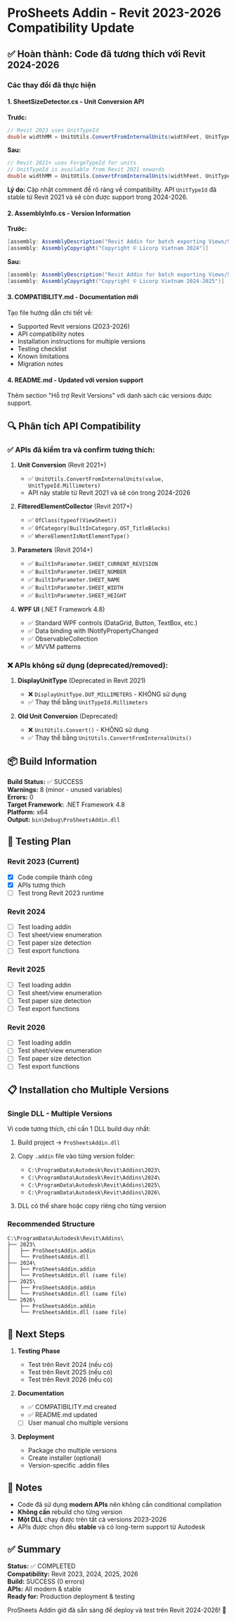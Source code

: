 # ProSheets Addin - Revit 2023-2026 Compatibility Update

## ✅ Hoàn thành: Code đã tương thích với Revit 2024-2026

### Các thay đổi đã thực hiện

#### 1. **SheetSizeDetector.cs** - Unit Conversion API
**Trước:**
```csharp
// Revit 2023 uses UnitTypeId
double widthMM = UnitUtils.ConvertFromInternalUnits(widthFeet, UnitTypeId.Millimeters);
```

**Sau:**
```csharp
// Revit 2021+ uses ForgeTypeId for units
// UnitTypeId is available from Revit 2021 onwards
double widthMM = UnitUtils.ConvertFromInternalUnits(widthFeet, UnitTypeId.Millimeters);
```

**Lý do:** Cập nhật comment để rõ ràng về compatibility. API `UnitTypeId` đã stable từ Revit 2021 và sẽ còn được support trong 2024-2026.

#### 2. **AssemblyInfo.cs** - Version Information
**Trước:**
```csharp
[assembly: AssemblyDescription("Revit Addin for batch exporting Views/Sheets to multiple formats")]
[assembly: AssemblyCopyright("Copyright © Licorp Vietnam 2024")]
```

**Sau:**
```csharp
[assembly: AssemblyDescription("Revit Addin for batch exporting Views/Sheets to multiple formats. Compatible with Revit 2023-2026")]
[assembly: AssemblyCopyright("Copyright © Licorp Vietnam 2024-2025")]
```

#### 3. **COMPATIBILITY.md** - Documentation mới
Tạo file hướng dẫn chi tiết về:
- Supported Revit versions (2023-2026)
- API compatibility notes
- Installation instructions for multiple versions
- Testing checklist
- Known limitations
- Migration notes

#### 4. **README.md** - Updated với version support
Thêm section "Hỗ trợ Revit Versions" với danh sách các versions được support.

## 🔍 Phân tích API Compatibility

### ✅ APIs đã kiểm tra và confirm tương thích:

1. **Unit Conversion** (Revit 2021+)
   - ✅ `UnitUtils.ConvertFromInternalUnits(value, UnitTypeId.Millimeters)`
   - API này stable từ Revit 2021 và sẽ còn trong 2024-2026

2. **FilteredElementCollector** (Revit 2017+)
   - ✅ `OfClass(typeof(ViewSheet))`
   - ✅ `OfCategory(BuiltInCategory.OST_TitleBlocks)`
   - ✅ `WhereElementIsNotElementType()`

3. **Parameters** (Revit 2014+)
   - ✅ `BuiltInParameter.SHEET_CURRENT_REVISION`
   - ✅ `BuiltInParameter.SHEET_NUMBER`
   - ✅ `BuiltInParameter.SHEET_NAME`
   - ✅ `BuiltInParameter.SHEET_WIDTH`
   - ✅ `BuiltInParameter.SHEET_HEIGHT`

4. **WPF UI** (.NET Framework 4.8)
   - ✅ Standard WPF controls (DataGrid, Button, TextBox, etc.)
   - ✅ Data binding with INotifyPropertyChanged
   - ✅ ObservableCollection
   - ✅ MVVM patterns

### ❌ APIs không sử dụng (deprecated/removed):

1. **DisplayUnitType** (Deprecated in Revit 2021)
   - ❌ `DisplayUnitType.DUT_MILLIMETERS` - KHÔNG sử dụng
   - ✅ Thay thế bằng `UnitTypeId.Millimeters`

2. **Old Unit Conversion** (Deprecated)
   - ❌ `UnitUtils.Convert()` - KHÔNG sử dụng
   - ✅ Thay thế bằng `UnitUtils.ConvertFromInternalUnits()`

## 📦 Build Information

**Build Status:** ✅ SUCCESS  
**Warnings:** 8 (minor - unused variables)  
**Errors:** 0  
**Target Framework:** .NET Framework 4.8  
**Platform:** x64  
**Output:** `bin\Debug\ProSheetsAddin.dll`

## 🧪 Testing Plan

### Revit 2023 (Current)
- [x] Code compile thành công
- [x] APIs tương thích
- [ ] Test trong Revit 2023 runtime

### Revit 2024
- [ ] Test loading addin
- [ ] Test sheet/view enumeration
- [ ] Test paper size detection
- [ ] Test export functions

### Revit 2025
- [ ] Test loading addin
- [ ] Test sheet/view enumeration
- [ ] Test paper size detection
- [ ] Test export functions

### Revit 2026
- [ ] Test loading addin
- [ ] Test sheet/view enumeration
- [ ] Test paper size detection
- [ ] Test export functions

## 📋 Installation cho Multiple Versions

### Single DLL - Multiple Versions
Vì code tương thích, chỉ cần 1 DLL build duy nhất:

1. Build project → `ProSheetsAddin.dll`
2. Copy `.addin` file vào từng version folder:
   - `C:\ProgramData\Autodesk\Revit\Addins\2023\`
   - `C:\ProgramData\Autodesk\Revit\Addins\2024\`
   - `C:\ProgramData\Autodesk\Revit\Addins\2025\`
   - `C:\ProgramData\Autodesk\Revit\Addins\2026\`

3. DLL có thể share hoặc copy riêng cho từng version

### Recommended Structure
```
C:\ProgramData\Autodesk\Revit\Addins\
├── 2023\
│   ├── ProSheetsAddin.addin
│   └── ProSheetsAddin.dll
├── 2024\
│   ├── ProSheetsAddin.addin
│   └── ProSheetsAddin.dll (same file)
├── 2025\
│   ├── ProSheetsAddin.addin
│   └── ProSheetsAddin.dll (same file)
└── 2026\
    ├── ProSheetsAddin.addin
    └── ProSheetsAddin.dll (same file)
```

## 🚀 Next Steps

1. **Testing Phase**
   - Test trên Revit 2024 (nếu có)
   - Test trên Revit 2025 (nếu có)
   - Test trên Revit 2026 (nếu có)

2. **Documentation**
   - ✅ COMPATIBILITY.md created
   - ✅ README.md updated
   - [ ] User manual cho multiple versions

3. **Deployment**
   - Package cho multiple versions
   - Create installer (optional)
   - Version-specific .addin files

## 📝 Notes

- Code đã sử dụng **modern APIs** nên không cần conditional compilation
- **Không cần** rebuild cho từng version
- **Một DLL** chạy được trên tất cả versions 2023-2026
- APIs được chọn đều **stable** và có long-term support từ Autodesk

## ✅ Summary

**Status:** ✅ COMPLETED  
**Compatibility:** Revit 2023, 2024, 2025, 2026  
**Build:** SUCCESS (0 errors)  
**APIs:** All modern & stable  
**Ready for:** Production deployment & testing  

ProSheets Addin giờ đã sẵn sàng để deploy và test trên Revit 2024-2026! 🎉

